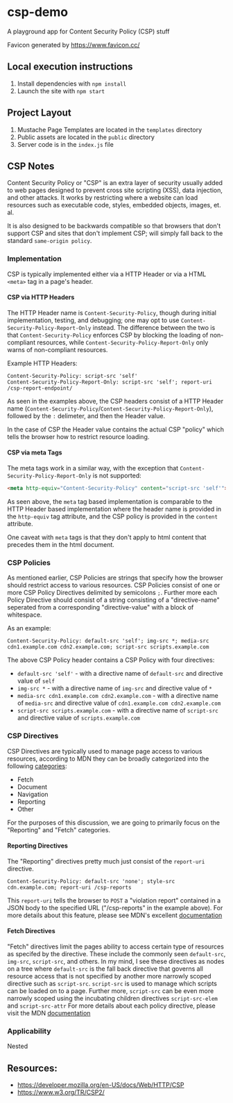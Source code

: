 # csp-demo
A playground app for Content Security Policy (CSP) stuff

Favicon generated by https://www.favicon.cc/

## Local execution instructions
 1. Install dependencies with `npm install`
 2. Launch the site with `npm start`
 
## Project Layout
 1. Mustache Page Templates are located in the `templates` directory
 2. Public assets are located in the `public` directory
 3. Server code is in the `index.js` file
 
## CSP Notes

Content Security Policy or "CSP" is an extra layer of security usually added to web pages 
designed to prevent cross site scripting (XSS), data injection, and other attacks.
It works by restricting where a website can load resources such as executable code, styles,
embedded objects, images, et. al.

It is also designed to be backwards compatible so that browsers that don't support CSP and 
sites that don't implement CSP; will simply fall back to the standard `same-origin policy`.

### Implementation
CSP is typically implemented either via a HTTP Header or via a HTML `<meta>` tag in a page's header.

#### CSP via HTTP Headers
The HTTP Header name is `Content-Security-Policy`, though during initial implementation, testing, and debugging;
one may opt to use `Content-Security-Policy-Report-Only` instead. The difference between the two is that 
`Content-Security-Policy` enforces CSP by blocking the loading of non-compliant resources, while 
`Content-Security-Policy-Report-Only` only warns of non-compliant resources.

Example HTTP Headers:
```http
Content-Security-Policy: script-src 'self'
Content-Security-Policy-Report-Only: script-src 'self'; report-uri /csp-report-endpoint/
```

As seen in the examples above, the CSP headers consist of a HTTP Header name (`Content-Security-Policy`/`Content-Security-Policy-Report-Only`),
followed by the `:` delimeter, and then the Header value.

In the case of CSP the Header value contains the actual CSP "policy" which tells the browser how to restrict resource loading.

#### CSP via meta Tags
The meta tags work in a similar way, with the exception that `Content-Security-Policy-Report-Only` is 
not supported:

```html
<meta http-equiv="Content-Security-Policy" content="script-src 'self'">
```

As seen above, the `meta` tag based implementation is comparable to the HTTP Header based implementation where
the header name is provided in the `http-equiv` tag attribute, and the CSP policy is provided in the `content`
attribute.

One caveat with `meta` tags is that they don't apply to html content that precedes them in the html document.

### CSP Policies
As mentioned earlier, CSP Policies are strings that specify how the browser should restrict access to various resources.
CSP Policies consist of one or more CSP Policy Directives delimited by semicolons `;`.
Further more each Policy Directive should consist of a string consisting of a "directive-name" seperated from a corresponding 
"directive-value" with a block of whitespace.

As an example:
```
Content-Security-Policy: default-src 'self'; img-src *; media-src cdn1.example.com cdn2.example.com; script-src scripts.example.com
```
The above CSP Policy header contains a CSP Policy with four directives:
 - `default-src 'self'` - with a directive name of `default-src` and directive value of `self`
 - `img-src *` - with a directive name of `img-src` and directive value of `*`
 - `media-src cdn1.example.com cdn2.example.com` - with a directive name of `media-src` and directive value of `cdn1.example.com cdn2.example.com`
 - `script-src scripts.example.com` - with a directive name of `script-src` and directive value of `scripts.example.com`

### CSP Directives
CSP Directives are typically used to manage page access to various resources, according to MDN they can be broadly categorized into the following
[categories](https://developer.mozilla.org/en-US/docs/Web/HTTP/Headers/Content-Security-Policy#directives):
 - Fetch
 - Document
 - Navigation
 - Reporting
 - Other

For the purposes of this discussion, we are going to primarily focus on the "Reporting" and "Fetch" categories.

#### Reporting Directives
The "Reporting" directives pretty much just consist of the `report-uri` directive.
```
Content-Security-Policy: default-src 'none'; style-src cdn.example.com; report-uri /csp-reports
```
This `report-uri` tells the browser to `POST` a "violation report" contained in a JSON body to the specified URL ("/csp-reports" in the example above). For more details about this feature, please see MDN's excellent [documentation](https://developer.mozilla.org/en-US/docs/Web/HTTP/CSP#enabling_reporting)

#### Fetch Directives
"Fetch" directives limit the pages ability to access certain type of resources as specifed by the directive.
These include the commonly seen `default-src`, `img-src`, `script-src`, and others.
In my mind, I see these directives as nodes on a tree where `default-src` is the fall back directive that governs all resource access that is not
specified by another more narrowly scoped directive such as `script-src`. `script-src` is used to manage which scripts can be loaded on to a page.
Further more, `script-src` can be even more narrowly scoped using the incubating children directives `script-src-elem` and `script-src-attr`
For more details about each policy directive, please visit the MDN [documentation](https://developer.mozilla.org/en-US/docs/Web/HTTP/Headers/Content-Security-Policy#directives)


### Applicability
Nested

## Resources:
 - https://developer.mozilla.org/en-US/docs/Web/HTTP/CSP
 - https://www.w3.org/TR/CSP2/
